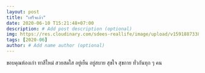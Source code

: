 ```yaml
---
layout: post
title: "เสร็จแล้ว"
date: 2020-06-10 T15:21:48+07:00
description: # Add post description (optional)
img: https://res.cloudinary.com/sdees-reallife/image/upload/v1591887338/IMG_2293.jpg # Add image post (optional)
tags: [2020-06]
author: # Add name author (optional)
---
```

ขอบคุณห้องเก่า ทาสีใหม่ สวยสดใส อยู่เย็น อยู่สบาย สุขใจ สุขกาย ทั่วกันทุก ๆ คน

<i class="fa fa-child" style="color:plum"></i>
